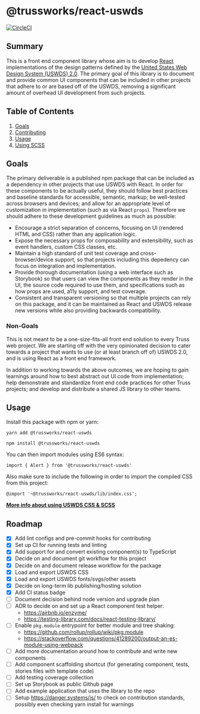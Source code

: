 # @trussworks/react-uswds

[![CircleCI](https://circleci.com/gh/trussworks/react-uswds.svg?style=svg&circle-token=a003f78b224f32fcab60155e3c0917a8040c5b96)](https://circleci.com/gh/trussworks/react-uswds)

## Summary

This is a front end component library whose aim is to develop [React](https://reactjs.org/) implementations of the design patterns defined by the [United States Web Design System (USWDS) 2.0](https://designsystem.digital.gov/). The primary goal of this library is to document and provide common UI components that can be included in other projects that adhere to or are based off of the USWDS, removing a significant amount of overhead UI development from such projects.

## Table of Contents

1. [Goals](#goals)
1. [Contributing](/docs/contributing.md)
1. [Usage](#usage)
1. [Using SCSS](/docs/scss.md)

## Goals

The primary deliverable is a published npm package that can be included as a dependency in other projects that use USWDS with React. In order for these components to be actually useful, they should follow best practices and baseline standards for accessible, semantic, markup; be well-tested across browsers and devices; and allow for an appropriate level of customization in implementation (such as via React `props`). Therefore we should adhere to these development guidelines as much as possible:

- Encourage a strict separation of concerns, focusing on UI (rendered HTML and CSS) rather than any application logic.
- Expose the necessary props for composability and extensibility, such as event handlers, custom CSS classes, etc.
- Maintain a high standard of unit test coverage and cross-browser/device support, so that projects including this depedency can focus on integration and implementation.
- Provide thorough documentation (using a web interface such as Storybook) so that users can view the components as they render in the UI, the source code required to use them, and specifications such as how props are used, a11y support, and test coverage.
- Consistent and transparent versioning so that multiple projects can rely on this package, and it can be maintained as React and USWDS release new versions while also providing backwards compatibility.

### Non-Goals

This is not meant to be a one-size-fits-all front end solution to every Truss web project. We are starting off with the very opinionated decision to cater towards a project that wants to use (or at least branch off of) USWDS 2.0, and is using React as a front end framework.

In addition to working towards the above outcomes, we are hoping to gain learnings around how to best abstract out UI code from implementation; help demonstrate and standardize front end code practices for other Truss projects; and develop and distribute a shared JS library to other teams.

## Usage

Install this package with npm or yarn:

```
yarn add @trussworks/react-uswds

npm install @trussworks/react-uswds
```

You can then import modules using ES6 syntax:

```
import { Alert } from '@trussworks/react-uswds'
```

Also make sure to include the following in order to import the compiled CSS from this project:

```
@import '~@trussworks/react-uswds/lib/index.css';
```

**[More info about using USWDS CSS & SCSS](./docs/scss.md)**

## Roadmap

- [x] Add lint configs and pre-commit hooks for contributing
- [x] Set up CI for running tests and linting
- [x] Add support for and convert existing component(s) to TypeScript
- [x] Decide on and document git workflow for this project
- [x] Decide on and document release workflow for the package
- [x] Load and export USWDS CSS
- [x] Load and export USWDS fonts/svgs/other assets
- [x] Decide on long-term lib publishing/hosting solution
- [x] Add CI status badge
- [ ] Document decision behind node version and upgrade plan
- [ ] ADR to decide on and set up a React component test helper:
  - https://airbnb.io/enzyme/
  - https://testing-library.com/docs/react-testing-library/
- [ ] Enable `pkg.module` entrypoint for better module and tree shaking:
  - https://github.com/rollup/rollup/wiki/pkg.module
  - https://stackoverflow.com/questions/41289200/output-an-es-module-using-webpack
- [ ] Add more documentation around how to contribute and write new components
- [ ] Add component scaffolding shortcut (for generating component, tests, stories files with template code)
- [ ] Add testing coverage collection
- [ ] Set up Storybook as public Github page
- [ ] Add example application that uses the library to the repo
- [ ] Setup https://danger.systems/js/ to check on contribution standards, possibly even checking yarn install for warnings
